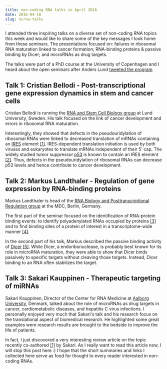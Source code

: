 ```yaml
---
title: non-coding RNA talks in April 2016
date: 2016-04-10
slug: ncrna-talks
---
```


I attended three inspiring talks on a diverse set of non-coding RNA topics
this week and would like to share some of the key messages I took home from these
seminars. The presentations focused on: failures in ribosomal RNA maturation
linked to cancer formation; RNA-binding proteins & passive binding by Dicer; and
microRNAs as drug targets.

The talks were part of a PhD course at the University of Copenhagen and I heard
about the open seminars after
Anders Lund [tweeted the program](https://twitter.com/AndersHLund/status/712992125793738752).

## Talk 1: Cristian Bellodi - Post-transcriptional gene expression dynamics in stem and cancer cells

Cristian Bellodi is running the
[RNA and Stem Cell Biology group](http://www.med.lu.se/labmedlund/molecular_hematology/investigator_profiles/cristian_bellodi)
at Lund University, Sweden.
His talk focused on the link of cancer development and errors in ribosomal RNA maturation.

Interestingly, they showed that defects in the pseudouridylation of ribosomal RNAs were
linked to decreased translation of mRNAs containing an [IRES](https://en.wikipedia.org/wiki/Internal_ribosome_entry_site)
element [[1]](http://www.ncbi.nlm.nih.gov/pubmed/22099312).
IRES-dependent translation initiation is used by both viruses and eukaryotes to translate
mRNAs independent of their 5' cap.
The widely studied tumor suppressor [p53](https://en.wikipedia.org/wiki/P53)
is known to contain an IRES element [[2]](http://www.ncbi.nlm.nih.gov/pubmed/16440000).
Thus, defects in the pseudouridylation of ribosomal RNAs
can decrease p53 levels and hence contribute to cancer development.

## Talk 2: Markus Landthaler - Regulation of gene expression by RNA-binding proteins

Markus Landthaler is head of the [RNA Biology and Posttranscriptional Regulation group](https://www.mdc-berlin.de/internet/landthalerlab)
at the MDC, Berlin, Germany.

The first part of the seminar focused on the identification of RNA-protein binding events:
to identify polyadenylated RNAs occupied by proteins [[3]](http://www.ncbi.nlm.nih.gov/pubmed/24096003)
and to find binding sites of a protein of interest in a transcriptome-wide manner [[4]](http://www.ncbi.nlm.nih.gov/pubmed/20644507).

In the second part of his talk, Markus described the passive binding activity of
[Dicer](https://en.wikipedia.org/wiki/Dicer) [[5]](http://www.ncbi.nlm.nih.gov/pubmed/25416952).
While Dicer, a endoribonuclease, is probably best known for its role in microRNA maturation,
they were able to show that Dicer binds passively to specific targets without cleaving those targets.
Instead, Dicer binding to an RNA often stabilizes the target.

## Talk 3: Sakari Kauppinen - Therapeutic targeting of miRNAs

Sakari Kauppinen, Director of the Center for RNA Medicine at [Aalborg University](http://www.en.aau.dk/), Denmark,
talked about the role of microRNAs as drug targets in cancer, cardiometabolic diseases, and hepatitis C virus infections.
I personally enjoyed very much that Sakari's talk and his research focus on the translational aspect of biomedical
research. He highlighted some great examples were research results are brought to the bedside to improve the life of
patients.

In fact, I just discovered a very interesting review article on the topic recently co-authored [[1]](http://www.ncbi.nlm.nih.gov/pubmed/24935956)
by Sakari. As I really want to read this article now, I will stop this post here :)
I hope that the short summaries and links I collected here serve as food for thought to every reader interested in
non-coding RNAs.
